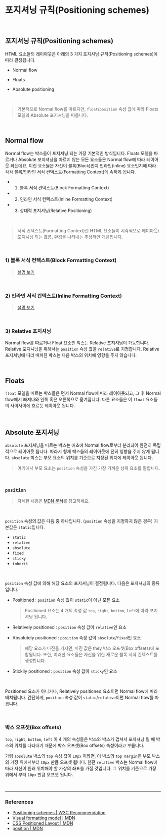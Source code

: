 # 포지셔닝 규칙(Positioning schemes)

<br>

## 포지셔닝 규칙(Positioning schemes)

HTML 요소들의 레이아웃은 아래의 3 가지 포지셔닝 규칙(Positioning schemes)에 따라 결정됩니다.

- Normal flow

- Floats

- Absolute positioning

<br>

> 기본적으로 Normal flow를 따르지만, `float`/`position` 속성 값에 따라 Floats 모델과 Absolute 포지셔닝을 따릅니다.

<br>

## Normal flow

Normal flow는 박스들이 포지셔닝 되는 가장 기본적인 방식입니다. Floats 모델을 따르거나 Absolute 포지셔닝을 따르지 않는 모든 요소들은 Normal flow에 따라 레이아웃 되는데요, 이런 요소들은 자신이 블록(Block)인지 인라인(Inline) 요소인지에 따라 각각 블록/인라인 서식 컨텍스트(Formatting Context)에 속하게 됩니다.

- 1. 블록 서식 컨텍스트(Block Formatting Context)

- 2. 인라인 서식 컨텍스트(Inline Formatting Context)

- 3. 상대적 포지셔닝(Relative Positioning)

<br>

> 서식 컨텍스트(Formatting Context)란 HTML 요소들이 시각적으로 레이아웃/포지셔닝 되는 흐름, 환경을 나타내는 추상적인 개념입니다.

<br>

### 1) 블록 서식 컨텍스트(Block Formatting Context)

> [설명 보기](https://github.com/estellechoi/TIL/blob/master/css/bfc.md)

<br>

### 2) 인라인 서식 컨텍스트(Inline Formatting Context)

> [설명 보기](https://github.com/estellechoi/TIL/blob/master/css/ifc.md)

<br>

### 3) Relative 포지셔닝

Normal flow를 따르거나 Float 요소인 박스는 Relative 포지셔닝이 가능합니다. Relative 포지셔닝을 위해서는 `position` 속성 값을 `relative`로 지정합니다. Relative 포지셔닝에 따라 배치된 박스는 다음 박스의 위치에 영향을 주지 않습니다.

<br>

## Floats

`float` 모델을 따르는 박스들은 먼저 Normal flow에 따라 레이아웃되고, 그 후 Normal flow에서 빠져나와 왼쪽 혹은 오른쪽으로 옮겨집니다. 다른 요소들은 이 `float` 요소들의 사이사이에 흐르듯 레이아웃 됩니다.

<br>

## Absolute 포지셔닝

`absolute` 포지셔닝을 따르는 박스는 애초에 Normal flow로부터 분리되어 완전히 독립적으로 레이아웃 됩니다. 따라서 형제 박스들의 레이아웃에 전혀 영향을 주지 않게 됩니다. `absolute` 박스는 부모 요소의 위치를 기준으로 지정된 위치에 레이아웃 됩니다.

> 여기에서 부모 요소는 `position` 속성을 가진 가장 가까운 상위 요소를 말합니다.

<br>

### `position`

> 자세한 내용은 [MDN 문서](https://developer.mozilla.org/en-US/docs/Web/CSS/position)를 참고하세요.

<br>

`position` 속성의 값은 다음 중 하나입니다. (`position` 속성을 지정하지 않은 경우) 기본값은 `static`입니다.

- `static`
- `relative`
- `absolute`
- `fixed`
- `sticky`
- `inherit`

<br>

`position` 속성 값에 의해 해당 요소의 포지셔닝이 결정됩니다. 다음은 포지셔닝의 종류입니다.

- Positioned : `position` 속성 값이 `static`이 아닌 모든 요소

  > Positioned 요소는 4 개의 속성 값 `top`, `right`, `bottom`, `left`에 따라 포지셔닝 됩니다.

- Relatively positioned : `position` 속성 값이 `relative`인 요소

- Absolutely positioned : `position` 속성 값이 `absolute`/`fixed`인 요소

  > 해당 요소가 마진을 가지면, 마진 값은 they 박스 오프셋(Box offsets)에 포함됩니다. 또한, 이러한 요소들은 자신을 위한 새로운 블록 서식 컨텍스트를 생성합니다.

- Stickily positioned : `position` 속성 값이 `sticky`인 요소

<br>

Positioned 요소가 아니거나, Relatively positioned 요소이면 Normal flow에 따라 배치됩니다. 간단하게, `position` 속성 값이 `static`/`relative`이면 Normal flow를 따릅니다.

<br>

### 박스 오프셋(Box offsets)

`top`, `right`, `bottom`, `left` 이 4 개의 속성들은 박스와 박스가 겹쳐서 포지셔닝 될 때 박스의 위치를 나타내기 때문에 박스 오프셋(Box offsets) 속성이라고 부릅니다.

가령 `absolute` 박스의 `top` 속성 값이 `10px` 이라면, 이 박스의 `top margin`은 부모 박스의 가장 위에서부터 `10px` 만큼 오프셋 됩니다. 한편 `relative` 박스는 Normal flow에 따라 자신이 원래 위치해야 할 가상의 좌표를 가질 것입니다. 그 위치를 기준으로 가장 위에서 부터 `10px` 만큼 오프셋 됩니다.

<br>

---

### References

- [Positioning schemes | W3C Recommendation](https://www.w3.org/TR/CSS2/visuren.html#positioning-scheme)
- [Visual formatting model | MDN](https://developer.mozilla.org/en-US/docs/Web/CSS/Visual_formatting_model)
- [CSS Positioned Layout | MDN](https://developer.mozilla.org/en-US/docs/Web/CSS/CSS_Positioning)
- [position | MDN](https://developer.mozilla.org/en-US/docs/Web/CSS/position)

